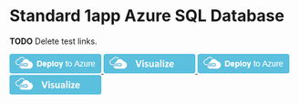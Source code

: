 # Standard 1app Azure SQL Database

**TODO** Delete test links.

<a href="https://portal.azure.com/#create/Microsoft.Template/uri/https%3A%2F%2Fraw.githubusercontent.com%2Faccelplatform%2Fazure-resource-manager-template%2Ffirst-iap-template%2Fazuredeploy.json" target="_blank">
<img src="https://raw.githubusercontent.com/Azure/azure-quickstart-templates/master/1-CONTRIBUTION-GUIDE/images/deploytoazure.png"/>
</a>
<a href="http://armviz.io/#/?load=https%3A%2F%2Fraw.githubusercontent.com%2Faccelplatform%2Fazure-resource-manager-template%2Ffirst-iap-template%2Fazuredeploy.json" target="_blank">
<img src="https://raw.githubusercontent.com/Azure/azure-quickstart-templates/master/1-CONTRIBUTION-GUIDE/images/visualizebutton.png"/>
</a>


<a href="https://portal.azure.com/#create/Microsoft.Template/uri/https%3A%2F%2Fraw.githubusercontent.com%2Faccelplatform%2Fazure-resource-manager-template%2Fmaster%2Fazuredeploy.json" target="_blank">
<img src="https://raw.githubusercontent.com/Azure/azure-quickstart-templates/master/1-CONTRIBUTION-GUIDE/images/deploytoazure.png"/>
</a>
<a href="http://armviz.io/#/?load=https%3A%2F%2Fraw.githubusercontent.com%2Faccelplatform%2Fazure-resource-manager-template%2Fmaster%2Fazuredeploy.json" target="_blank">
<img src="https://raw.githubusercontent.com/Azure/azure-quickstart-templates/master/1-CONTRIBUTION-GUIDE/images/visualizebutton.png"/>
</a>

